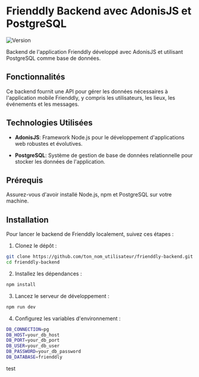 # Frienddly Backend avec AdonisJS et PostgreSQL
![Version](https://img.shields.io/badge/version-1.0.0-blue)

Backend de l'application Frienddly développé avec AdonisJS et utilisant PostgreSQL comme base de données.

## Fonctionnalités

Ce backend fournit une API pour gérer les données nécessaires à l'application mobile Frienddly, y compris les utilisateurs, les lieux, les événements et les messages.

## Technologies Utilisées

- **AdonisJS**: Framework Node.js pour le développement d'applications web robustes et évolutives.
  
- **PostgreSQL**: Système de gestion de base de données relationnelle pour stocker les données de l'application.

## Prérequis

Assurez-vous d'avoir installé Node.js, npm et PostgreSQL sur votre machine.

## Installation

Pour lancer le backend de Frienddly localement, suivez ces étapes :

1. Clonez le dépôt :

```bash
git clone https://github.com/ton_nom_utilisateur/frienddly-backend.git
cd frienddly-backend
```

2. Installez les dépendances :

```bash
npm install 
```

3. Lancez le serveur de développement :

```bash
npm run dev
```

4. Configurez les variables d'environnement :

```bash
DB_CONNECTION=pg
DB_HOST=your_db_host
DB_PORT=your_db_port
DB_USER=your_db_user
DB_PASSWORD=your_db_password
DB_DATABASE=frienddly
```
test
